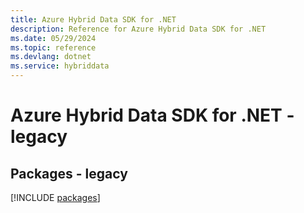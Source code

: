 ```yaml
---
title: Azure Hybrid Data SDK for .NET
description: Reference for Azure Hybrid Data SDK for .NET
ms.date: 05/29/2024
ms.topic: reference
ms.devlang: dotnet
ms.service: hybriddata
---
```

# Azure Hybrid Data SDK for .NET - legacy
## Packages - legacy
[!INCLUDE [packages](hybrid-data-index.md)]